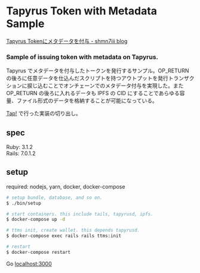 # Tapyrus Token with Metadata Sample
[Tapyrus Tokenにメタデータを付与 - shmn7iii blog](https://blog.shmn7iii.net/tapyrus-token-metadata)

### Sample of issuing token with metadata on Tapyrus.

Tapyrus でメタデータを付与したトークンを発行するサンプル。OP_RETURN の後ろに任意データを仕込んだスクリプトを持つアウトプットを発行トランザクションに捩じ込むことでオンチェーンでのメタデータ付与を実現した。また OP_RETURN の後ろに入れるデータも IPFS の CID にすることであらゆる容量、ファイル形式のデータを格納することが可能になっている。

[Tap!](https://github.com/shmn7iii/tap-api) で行った実装の切り出し。


## spec

Ruby: 3.1.2  
Rails: 7.0.1.2

## setup

required: nodejs, yarn, docker, docker-compose

```bash
# setup bundle, database, and so on.
$ ./bin/setup

# start containers. this include tails, tapyrusd, ipfs.
$ docker-compose up -d

# ttms init, create wallet. this depends tapyrusd.
$ docker-compose exec rails rails ttms:init

# restart
$ docker-compose restart
```

Go [localhost:3000](localhost:3000)
